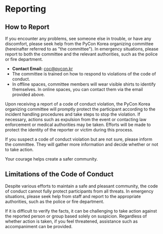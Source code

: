 # Reporting

## How to Report

If you encounter any problems, see someone else in trouble, or have any discomfort, please seek help from the PyCon Korea organizing committee (hereinafter referred to as "the committee"). In emergency situations, please report to both the committee and the relevant authorities, such as the police or fire department.

- **Contact Email:** coc@pycon.kr
- The committee is trained on how to respond to violations of the code of conduct.
- In offline spaces, committee members will wear visible shirts to identify themselves. In online spaces, you can contact them via the email provided above.

Upon receiving a report of a code of conduct violation, the PyCon Korea organizing committee will promptly protect the participant according to the incident handling procedures and take steps to stop the violation. If necessary, actions such as expulsion from the event or contacting law enforcement or medical authorities may be taken. Efforts will be made to protect the identity of the reporter or victim during this process.

If you suspect a code of conduct violation but are not sure, please inform the committee. They will gather more information and decide whether or not to take action.

Your courage helps create a safer community.

## Limitations of the Code of Conduct

Despite various efforts to maintain a safe and pleasant community, the code of conduct cannot fully protect participants from all threats. In emergency situations, please seek help from staff and report to the appropriate authorities, such as the police or fire department.

If it is difficult to verify the facts, it can be challenging to take action against the reported person or group based solely on suspicion. Regardless of whether action is taken, if you feel threatened, assistance such as accompaniment can be provided.